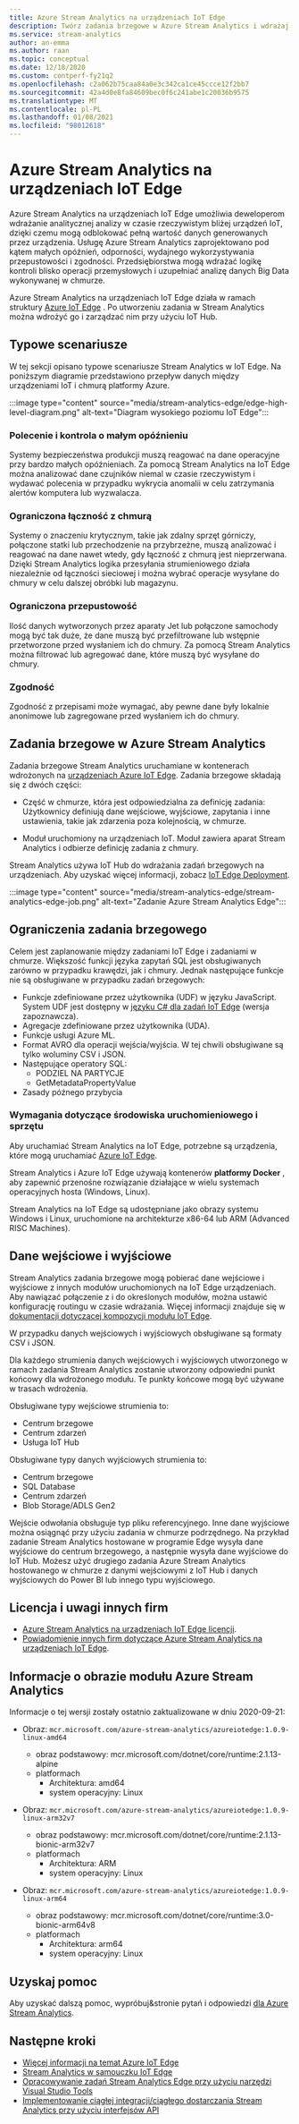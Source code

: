 ```yaml
---
title: Azure Stream Analytics na urządzeniach IoT Edge
description: Twórz zadania brzegowe w Azure Stream Analytics i wdrażaj je na urządzeniach z Azure IoT Edge.
ms.service: stream-analytics
author: an-emma
ms.author: raan
ms.topic: conceptual
ms.date: 12/18/2020
ms.custom: contperf-fy21q2
ms.openlocfilehash: c2a062b75caa84a0e3c342ca1ce45ccce12f2bb7
ms.sourcegitcommit: 42a4d0e8fa84609bec0f6c241abe1c20036b9575
ms.translationtype: MT
ms.contentlocale: pl-PL
ms.lasthandoff: 01/08/2021
ms.locfileid: "98012618"
---
```

# <a name="azure-stream-analytics-on-iot-edge"></a>Azure Stream Analytics na urządzeniach IoT Edge
 
Azure Stream Analytics na urządzeniach IoT Edge umożliwia deweloperom wdrażanie analitycznej analizy w czasie rzeczywistym bliżej urządzeń IoT, dzięki czemu mogą odblokować pełną wartość danych generowanych przez urządzenia. Usługę Azure Stream Analytics zaprojektowano pod kątem małych opóźnień, odporności, wydajnego wykorzystywania przepustowości i zgodności. Przedsiębiorstwa mogą wdrażać logikę kontroli blisko operacji przemysłowych i uzupełniać analizę danych Big Data wykonywanej w chmurze.

Azure Stream Analytics na urządzeniach IoT Edge działa w ramach struktury [Azure IoT Edge](https://azure.microsoft.com/campaigns/iot-edge/) . Po utworzeniu zadania w Stream Analytics można wdrożyć go i zarządzać nim przy użyciu IoT Hub.

## <a name="common-scenarios"></a>Typowe scenariusze

W tej sekcji opisano typowe scenariusze Stream Analytics w IoT Edge. Na poniższym diagramie przedstawiono przepływ danych między urządzeniami IoT i chmurą platformy Azure.

:::image type="content" source="media/stream-analytics-edge/edge-high-level-diagram.png" alt-text="Diagram wysokiego poziomu IoT Edge":::

### <a name="low-latency-command-and-control"></a>Polecenie i kontrola o małym opóźnieniu

Systemy bezpieczeństwa produkcji muszą reagować na dane operacyjne przy bardzo małych opóźnieniach. Za pomocą Stream Analytics na IoT Edge można analizować dane czujników niemal w czasie rzeczywistym i wydawać polecenia w przypadku wykrycia anomalii w celu zatrzymania alertów komputera lub wyzwalacza.

### <a name="limited-connectivity-to-the-cloud"></a>Ograniczona łączność z chmurą

Systemy o znaczeniu krytycznym, takie jak zdalny sprzęt górniczy, połączone statki lub przechodzenie na przybrzeżne, muszą analizować i reagować na dane nawet wtedy, gdy łączność z chmurą jest nieprzerwana. Dzięki Stream Analytics logika przesyłania strumieniowego działa niezależnie od łączności sieciowej i można wybrać operacje wysyłane do chmury w celu dalszej obróbki lub magazynu.

### <a name="limited-bandwidth"></a>Ograniczona przepustowość

Ilość danych wytworzonych przez aparaty Jet lub połączone samochody mogą być tak duże, że dane muszą być przefiltrowane lub wstępnie przetworzone przed wysłaniem ich do chmury. Za pomocą Stream Analytics można filtrować lub agregować dane, które muszą być wysyłane do chmury.

### <a name="compliance"></a>Zgodność

Zgodność z przepisami może wymagać, aby pewne dane były lokalnie anonimowe lub zagregowane przed wysłaniem ich do chmury.

## <a name="edge-jobs-in-azure-stream-analytics"></a>Zadania brzegowe w Azure Stream Analytics

Zadania brzegowe Stream Analytics uruchamiane w kontenerach wdrożonych na [urządzeniach Azure IoT Edge](../iot-edge/about-iot-edge.md). Zadania brzegowe składają się z dwóch części:

* Część w chmurze, która jest odpowiedzialna za definicję zadania: Użytkownicy definiują dane wejściowe, wyjściowe, zapytania i inne ustawienia, takie jak zdarzenia poza kolejnością, w chmurze.

* Moduł uruchomiony na urządzeniach IoT. Moduł zawiera aparat Stream Analytics i odbierze definicję zadania z chmury. 

Stream Analytics używa IoT Hub do wdrażania zadań brzegowych na urządzeniach. Aby uzyskać więcej informacji, zobacz [IoT Edge Deployment](../iot-edge/module-deployment-monitoring.md).

:::image type="content" source="media/stream-analytics-edge/stream-analytics-edge-job.png" alt-text="Zadanie Azure Stream Analytics Edge":::

## <a name="edge-job-limitations"></a>Ograniczenia zadania brzegowego

Celem jest zaplanowanie między zadaniami IoT Edge i zadaniami w chmurze. Większość funkcji języka zapytań SQL jest obsługiwanych zarówno w przypadku krawędzi, jak i chmury. Jednak następujące funkcje nie są obsługiwane w przypadku zadań brzegowych:
* Funkcje zdefiniowane przez użytkownika (UDF) w języku JavaScript. System UDF jest dostępny w [języku C# dla zadań IoT Edge](./stream-analytics-edge-csharp-udf.md) (wersja zapoznawcza).
* Agregacje zdefiniowane przez użytkownika (UDA).
* Funkcje usługi Azure ML.
* Format AVRO dla operacji wejścia/wyjścia. W tej chwili obsługiwane są tylko woluminy CSV i JSON.
* Następujące operatory SQL:
    * PODZIEL NA PARTYCJE
    * GetMetadataPropertyValue
* Zasady późnego przybycia

### <a name="runtime-and-hardware-requirements"></a>Wymagania dotyczące środowiska uruchomieniowego i sprzętu
Aby uruchamiać Stream Analytics na IoT Edge, potrzebne są urządzenia, które mogą uruchamiać [Azure IoT Edge](https://azure.microsoft.com/campaigns/iot-edge/). 

Stream Analytics i Azure IoT Edge używają kontenerów **platformy Docker** , aby zapewnić przenośne rozwiązanie działające w wielu systemach operacyjnych hosta (Windows, Linux).

Stream Analytics na IoT Edge są udostępniane jako obrazy systemu Windows i Linux, uruchomione na architekturze x86-64 lub ARM (Advanced RISC Machines). 


## <a name="input-and-output"></a>Dane wejściowe i wyjściowe

Stream Analytics zadania brzegowe mogą pobierać dane wejściowe i wyjściowe z innych modułów uruchomionych na IoT Edge urządzeniach. Aby nawiązać połączenie z i do określonych modułów, można ustawić konfigurację routingu w czasie wdrażania. Więcej informacji znajduje się w [dokumentacji dotyczącej kompozycji modułu IoT Edge](../iot-edge/module-composition.md).

W przypadku danych wejściowych i wyjściowych obsługiwane są formaty CSV i JSON.

Dla każdego strumienia danych wejściowych i wyjściowych utworzonego w ramach zadania Stream Analytics zostanie utworzony odpowiedni punkt końcowy dla wdrożonego modułu. Te punkty końcowe mogą być używane w trasach wdrożenia.

Obsługiwane typy wejściowe strumienia to:
* Centrum brzegowe
* Centrum zdarzeń
* Usługa IoT Hub

Obsługiwane typy danych wyjściowych strumienia to:
* Centrum brzegowe
* SQL Database
* Centrum zdarzeń
* Blob Storage/ADLS Gen2

Wejście odwołania obsługuje typ pliku referencyjnego. Inne dane wyjściowe można osiągnąć przy użyciu zadania w chmurze podrzędnego. Na przykład zadanie Stream Analytics hostowane w programie Edge wysyła dane wyjściowe do centrum brzegowego, a następnie wysyła dane wyjściowe do IoT Hub. Możesz użyć drugiego zadania Azure Stream Analytics hostowanego w chmurze z danymi wejściowymi z IoT Hub i danych wyjściowych do Power BI lub innego typu wyjściowego.

## <a name="license-and-third-party-notices"></a>Licencja i uwagi innych firm
* [Azure Stream Analytics na urządzeniach IoT Edge licencji](https://go.microsoft.com/fwlink/?linkid=862827). 
* [Powiadomienie innych firm dotyczące Azure Stream Analytics na urządzeniach IoT Edge](https://go.microsoft.com/fwlink/?linkid=862828).

## <a name="azure-stream-analytics-module-image-information"></a>Informacje o obrazie modułu Azure Stream Analytics 

Informacje o tej wersji zostały ostatnio zaktualizowane w dniu 2020-09-21:

- Obraz: `mcr.microsoft.com/azure-stream-analytics/azureiotedge:1.0.9-linux-amd64`
   - obraz podstawowy: mcr.microsoft.com/dotnet/core/runtime:2.1.13-alpine
   - platformach
      - Architektura: amd64
      - system operacyjny: Linux
 
- Obraz: `mcr.microsoft.com/azure-stream-analytics/azureiotedge:1.0.9-linux-arm32v7`
   - obraz podstawowy: mcr.microsoft.com/dotnet/core/runtime:2.1.13-bionic-arm32v7
   - platformach
      - Architektura: ARM
      - system operacyjny: Linux
 
- Obraz: `mcr.microsoft.com/azure-stream-analytics/azureiotedge:1.0.9-linux-arm64`
   - obraz podstawowy: mcr.microsoft.com/dotnet/core/runtime:3.0-bionic-arm64v8
   - platformach
      - Architektura: arm64
      - system operacyjny: Linux
      
      
## <a name="get-help"></a>Uzyskaj pomoc
Aby uzyskać dalszą pomoc, wypróbuj&stronie pytań i odpowiedzi [dla Azure Stream Analytics](/answers/topics/azure-stream-analytics.html).

## <a name="next-steps"></a>Następne kroki

* [Więcej informacji na temat Azure IoT Edge](../iot-edge/about-iot-edge.md)
* [Stream Analytics w samouczku IoT Edge](../iot-edge/tutorial-deploy-stream-analytics.md)
* [Opracowywanie zadań Stream Analytics Edge przy użyciu narzędzi Visual Studio Tools](./stream-analytics-tools-for-visual-studio-edge-jobs.md)
* [Implementowanie ciągłej integracji/ciągłego dostarczania Stream Analytics przy użyciu interfejsów API](stream-analytics-cicd-api.md)

<!--Link references-->
[stream.analytics.developer.guide]: ../stream-analytics-developer-guide.md
[stream.analytics.scale.jobs]: stream-analytics-scale-jobs.md
[stream.analytics.introduction]: stream-analytics-introduction.md
[stream.analytics.get.started]: stream-analytics-real-time-fraud-detection.md
[stream.analytics.query.language.reference]: /stream-analytics-query/stream-analytics-query-language-reference
[stream.analytics.rest.api.reference]: /rest/api/streamanalytics/
